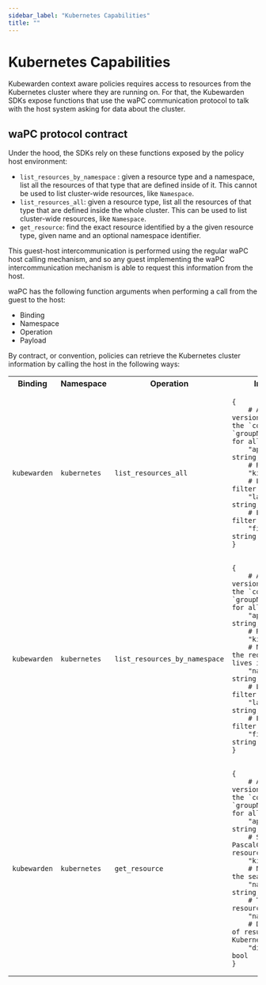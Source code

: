 ```yaml
---
sidebar_label: "Kubernetes Capabilities"
title: ""
---
```


# Kubernetes Capabilities

Kubewarden context aware policies requires access to resources from the Kubernetes
cluster where they are running on. For that, the Kubewarden SDKs expose functions
that use the waPC communication protocol to talk with the host system asking for
data about the cluster.

## waPC protocol contract

Under the hood, the SDKs rely on these functions exposed by
the policy host environment:

- `list_resources_by_namespace` : given a resource type and a namespace, list all the resources of that type that are defined inside of it. This cannot be used to list cluster-wide resources, like `Namespace`.
- `list_resources_all`: given a resource type, list all the resources of that type that are defined inside the whole cluster. This can be used to list cluster-wide resources, like `Namespace`.
- `get_resource`:  find the exact resource identified by a the given resource type, given name and an optional namespace identifier.


This guest-host intercommunication is performed using the regular waPC
host calling mechanism, and so any guest implementing the waPC
intercommunication mechanism is able to request this information from
the host.

waPC has the following function arguments when performing a call from
the guest to the host:

* Binding
* Namespace
* Operation
* Payload

By contract, or convention, policies can retrieve the Kubernetes
cluster information by calling the host in the following ways:

<table>
<tr>
<th>Binding</th>
<th>Namespace</th>
<th>Operation</th>
<th>Input payload</th>
<th>Output payload (JSON format)</th>
</tr>
<tr>
<td><code>kubewarden</code></td>
<td><code>kubernetes</code></td>
<td><code>list_resources_all</code></td>
<td>

```hcl
{
	# API Group version. Use `v1` for the `core` group and `groupName/groupVersion` for all other groups
	"api_version": string,
	# Resource kind
	"kind": string,
	# Label selector to filter the resources
	"label_selector": string,
	# Field selector to filter the resources
	"field_selector": string
}
```

</td>
<td>

Return a Kubernetes [`List`](https://github.com/kubernetes/community/blob/master/contributors/devel/sig-architecture/api-conventions.md#types-kinds), which is a collection of Kubernetes objects of the same type.

:::info
Use this API function to fetch cluster-wide resources (e.g. namespaces)
:::

</td>
</tr>
<tr>
<td><code>kubewarden</code></td>
<td><code>kubernetes</code></td>
<td><code>list_resources_by_namespace</code></td>
<td>

```hcl
{
	# API Group version. Use `v1` for the `core` group and `groupName/groupVersion` for all other groups
	"api_version": string,
	# Resource kind
	"kind": string,
	# Namespace where the requested resource lives in
	"namespace": string,
	# Label selector to filter the resources
	"label_selector": string,
	# Field selector to filter the resources
	"field_selector": string
}
```

</td>
<td>

Return a Kubernetes [`List`](https://github.com/kubernetes/community/blob/master/contributors/devel/sig-architecture/api-conventions.md#types-kinds), which is a collection of Kubernetes objects of the same type.

:::caution
This API function returns an error when used to fetch cluster-wide resources (e.g. namespaces).
Please use the `list_resources_all` when dealing with cluster-wide resources.
:::

</td>
</tr>
<tr>
<td><code>kubewarden</code></td>
<td><code>kubernetes</code></td>
<td><code>get_resource</code></td>
<td>

```hcl
{
	# API Group version. Use `v1` for the `core` group and `groupName/groupVersion` for all other groups
	"api_version": string,
	# Singular PascalCase name of the resource
	"kind": string,
	# Namespace scoping the search
	"namespace": string,
	# The name of the resource
	"name": string,
	# Disable caching of results obtained from Kubernetes API Server
	"disable_cache": bool
}
```

</td>
<td>Result of <code>GET /apis/$api_version/namespaces/$namespace/$kind/$name </code></td>
</tr>

</table>
